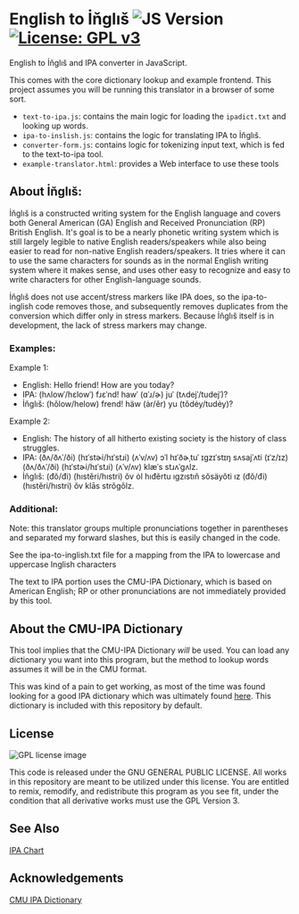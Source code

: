 # English to İňglıš ![JS Version](https://img.shields.io/badge/javascript-ES6-orange.svg) [![License: GPL v3](https://img.shields.io/badge/License-GPL%20v3-blue.svg)](https://www.gnu.org/licenses/gpl-3.0)

English to İňglıš and IPA converter in JavaScript.

This comes with the core dictionary lookup and example frontend. This project assumes you will be running this translator in a browser of some sort.
* `text-to-ipa.js`: contains the main logic for loading the `ipadict.txt` and looking up words.
* `ipa-to-inslish.js`: contains the logic for translating IPA to İňglıš.
* `converter-form.js`: contains logic for tokenizing input text, which is fed to the text-to-ipa tool.
* `example-translator.html`: provides a Web interface to use these tools

## About İňglıš:

İňglıš is a constructed writing system for the English language and covers both General American (GA) English and Received Pronunciation (RP) British English. It's goal is to be a nearly phonetic writing system which is still largely legible to native English readers/speakers while also being easier to read for non-native English readers/speakers. It tries where it can to use the same characters for sounds as in the normal English writing system where it makes sense, and uses other easy to recognize and easy to write characters for other English-language sounds.

İňglıš does not use accent/stress markers like IPA does, so the ipa-to-inglish code removes those, and subsequently removes duplicates from the conversion which differ only in stress markers. Because İňglıš itself is in development, the lack of stress markers may change.

### Examples:

Example 1:
* English: Hello friend! How are you today?
* IPA: (hʌlowˈ/hɛlowˈ) fɹɛˈnd! hawˈ (ɑˈɹ/ɚ) juˈ (tʌdejˈ/tudejˈ)?
* İňglıš: (hǒlow/helow) frend! häw (ȧr/ěr) yu (tǒdėy/tudėy)?

Example 2:
* English: The history of all hitherto existing society is the history of class struggles.
* IPA: (ðʌ/ðʌˈ/ði) (hɪˈstɚi/hɪˈstɹi) (ʌˈv/ʌv) ɔˈl hɪˈðɚˌtuˈ ɪgzɪˈstɪŋ sʌsajˈʌti (ɪˈz/ɪz) (ðʌ/ðʌˈ/ði) (hɪˈstɚi/hɪˈstɹi) (ʌˈv/ʌv) klæˈs stɹʌˈgʌlz.
* İňglıš: (đǒ/đi) (hıstěri/hıstri) ǒv ȯl hıđěrtu ıgzıstıň sǒsäyǒti ız (đǒ/đi) (hıstěri/hıstri) ǒv klās strǒgǒlz.

### Additional:

Note: this translator groups multiple pronunciations together in parentheses and separated my forward slashes, but this is easily changed in the code.

See the ipa-to-inglish.txt file for a mapping from the IPA to lowercase and uppercase Inglish characters

The text to IPA portion uses the CMU-IPA Dictionary, which is based on American English; RP or other pronunciations are not immediately provided by this tool.

## About the CMU-IPA Dictionary

This tool implies that the CMU-IPA Dictionary _will_ be used. You can load any dictionary you want into this program, but the method to lookup words assumes it will be in the CMU format.

This was kind of a pain to get working, as most of the time was found looking for a good IPA dictionary which was ultimately found [here](http://people.umass.edu/nconstan/CMU-IPA/). This dictionary is included with this repository by default.

## License

<img align="center" src="https://licensebuttons.net/l/GPL/2.0/88x62.png" alt="GPL license image">

This code is released under the GNU GENERAL PUBLIC LICENSE. All works in this repository are meant to be utilized under this license. You are entitled to remix, remodify, and redistribute this program as you see fit, under the condition that all derivative works must use the GPL Version 3.

## See Also

[IPA Chart](https://www.ipachart.com/)

## Acknowledgements

[CMU IPA Dictionary](http://people.umass.edu/nconstan/CMU-IPA/)

